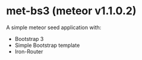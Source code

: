 met-bs3 (meteor v1.1.0.2)
=======

A simple meteor seed application with:

 * Bootstrap 3
 * Simple Bootstrap template
 * Iron-Router
